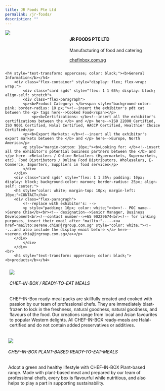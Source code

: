 ```yaml
---
title: JR Foods Pte Ltd
permalink: /jr-foods/
description: ""
---
```

<div class="flex-paragraph">
		<!--hi there! this is a comment and will provide you with instructional guides-->
		<!--insert booth number here!-->
		<p style="text-transform: uppercase"></p></div>
			<div class="flex-container" style="display: flex; flex-wrap: wrap;">
				<!--insert DOWNLOAD link of company logo between the " marks!-->
			<div class="card sgds" style="flex: 1 1 40%; display: block;"><img src="https://drive.google.com/uc?id=1id8S3d1yTDdH327Jt9x9AgRbNyxUv2om&amp;export=download"></div>
	<div class="card-sgds" style="flex: 1 1 58%; display: block; margin-left: 3px">
		<h4 style="text-transform: uppercase; color: black;"><!--insert the exhibitor's name between the <b> tags here--><b>JR Foods Pte Ltd</b></h4><!--insert the exhibitor's description between the <p> tags here-->
		<p>Manufacturing of food and catering</p>
		<!--insert the exhibitor's website link, making sure there is "https:// www." present please. make sure the entire https link goes in between the " marks-->
		<p><a href="https://chefinbox.com.sg/" target="_blank"><!--insert the www website link here (no need for https)-->chefinbox.com.sg</a></p>
	</div>
</div>



	<h4 style="text-transform: uppercase; color: black;"><b>General Information</b></h4>
		<div class="flex-container" style="display: flex; flex-wrap: wrap;">
			<div class="card sgds" style="flex: 1 1 65%; display: block; align-self: stretch">
			<div class="flex-paragraph">
			<p><b>Product Category: </b><span style="background-color: pink; border-radius: 10 px;"><!--insert the exhibitor's pdt cat between the <p> tags here-->Cooked Food</span></p> 
				<p><b>Certifications: </b><!--insert all the exhibitor's certifications between the </b> and </p> here-->ISO 22000 Certified, ISO 9001 Certified, Halal Certified, HACCP Certified, Healthier Choice Certified</p>
			<p><b>Export Markets: </b><!--insert all the exhibitor's export markets between the </b> and </p> here-->Europe, North America</p>
			<p style="margin-bottom: 10px;"><b>Looking for: </b><!--insert all the exhibitor's potential business partners between the </b> and </p> here-->Retailers / Online Retailers (Hypermarkets, Supermarkets, etc), Food Distributors / Online Food Distributors, Wholesalers, E-Commerce, Importers, Suppliers in food services</p>
			</div>
		</div>
		<div class="card sgds" style="flex: 1 1 35%; padding: 10px; display: block; background-color: maroon; border-radius: 25px; align-self: center;">
		<h4 style="color: white; margin-top: 10px; margin-left: 10px;">CONTACT</h4>
		<div class="flex-paragraph">
			<!--replace with exhibitor's: -->
			<p style="padding: 10px; color: white;"><b><!-- POC name-->Serene Chia</b><br><!-- designation-->Senior Manager, Business Development<br><!--contact number-->+65 90229674<br><!-- for linking purposes, insert their email after "mailto:"...--><a href="mailto:serene.chia@jrgroup.com.sg" style="color: white;"><!--...and also include the display email before </a> here-->serene.chia@jrgroup.com.sg</a></p>
		</div>
			</div>
		</div>
	<br>
		<h4 style="text-transform: uppercase; color: black;"><b>products</b></h4>
<div style="display: flex; flex-wrap: wrap;">
&nbsp; <div class="card sgds" style="flex: 1 1 47%; margin: 10px; display: block;"><!--insert the exhibitor's DOWNLOAD image for product between the " marks here-->
	<div class="flex-image" style="display: block;"><img src="https://drive.google.com/uc?id=1Pe0QiXHcgalCzMgv3NYjyMER-MtLLyzu&amp;export=download"></div>
	<div class="flex-paragraph">
		<h6 style="text-transform: uppercase; color: black;"><!--insert product name before </h6> and product description after <p>-->CHEF-IN-BOX / Ready-to-eat Meals</h6>
		<p>CHEF-IN-Box ready-meal packs are skillfully created and cooked with passion by our team of professional chefs. They are immediately blast-frozen to lock in the freshness, natural goodness, natural goodness, and flavours of the food. Our creations range from local and Asian favourites to popular Western delights. All CHEF-IN-BOX ready-meals are Halal-certified and do not contain added preservatives or additives.</p></div>
	</div>
		<div class="card sgds" style="flex: 1 1 47%; margin: 10px; display: block;">
		<div class="flex-image" style="display: block;"><img src="https://drive.google.com/uc?id=1ynWoQhaCRFHHVw0SDGgXRi-SrLN_GtbP&amp;export=download"></div>
	<div class="flex-paragraph">
		<h6 style="text-transform: uppercase; color: black;">  
CHEF-IN-BOX PLANT-BASED READY-TO-EAT-MEALS</h6>
		<p>Adopt a green and healthy lifestyle with CHEF-IN-BOX Plant-based range. Made with plant-based meat and prepared by our team of professional chefs, every box is flavourful while nutritious, and also helps to play a part in supporting sustainability.</p></div>
	</div>
	</div>
